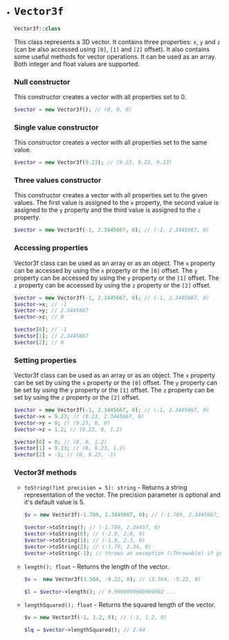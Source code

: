 - # `Vector3f`
    ```php
    Vector3f::class
    ```
    This class represents a 3D vector. It contains three properties: `x`, `y` and `z` (can be also accessed using `[0]`, `[1]` and `[2]` offset). It also contains some useful methods for vector operations. It can be used as an array. Both integer and float values are supported.

    ### Null constructor
    This constructor creates a vector with all properties set to 0.
    ```php
    $vector = new Vector3f(); // (0, 0, 0)
    ```

    ### Single value constructor
    This constructor creates a vector with all properties set to the same value.
    ```php
    $vector = new Vector3f(9.23); // (9.23, 9.23, 9.23)
    ```

    ### Three values constructor
    This constructor creates a vector with all properties set to the given values. The first value is assigned to the `x` property, the second value is assigned to the `y` property and the third value is assigned to the `z` property.
    ```php
    $vector = new Vector3f(-1, 2.3445667, 0); // (-1, 2.3445667, 0)
    ```

    ### Accessing properties
    Vector3f class can be used as an array or as an object. The `x` property can be accessed by using the `x` property or the `[0]` offset. The `y` property can be accessed by using the `y` property or the `[1]` offset. The `z` property can be accessed by using the `z` property or the `[2]` offset.
    ```php
    $vector = new Vector3f(-1, 2.3445667, 0); // (-1, 2.3445667, 0)
    $vector->x; // -1
    $vector->y; // 2.3445667
    $vector->z; // 0

    $vector[0]; // -1
    $vector[1]; // 2.3445667
    $vector[2]; // 0
    ```

    ### Setting properties
    Vector3f class can be used as an array or as an object. The `x` property can be set by using the `x` property or the `[0]` offset. The `y` property can be set by using the `y` property or the `[1]` offset. The `z` property can be set by using the `z` property or the `[2]` offset.
    ```php
    $vector = new Vector3f(-1, 2.3445667, 0); // (-1, 2.3445667, 0)
    $vector->x = 9.23; // (9.23, 2.3445667, 0)
    $vector->y = 0; // (9.23, 0, 0)
    $vector->z = 1.2; // (9.23, 0, 1.2)

    $vector[0] = 0; // (0, 0, 1.2)
    $vector[1] = 9.23; // (0, 9.23, 1.2)
    $vector[2] = -1; // (0, 9.23, -1)
    ```

    ### Vector3f methods

    - `toString(?int precision = 5): string` - Returns a string representation of the vector. The precision parameter is optional and it's default value is 5.
        ```php
        $v = new Vector3f(-1.789, 2.3445667, 0); // (-1.789, 2.3445667, 0)

        $vector->toString(); // (-1.789, 2.34457, 0)
        $vector->toString(0); // (-2.0, 2.0, 0)
        $vector->toString(1); // (-1.8, 2.3, 0)
        $vector->toString(2); // (-1.79, 2.34, 0)
        $vector->toString(-1); // throws an exception (\Throwable) if precision is less than 0
        ```

    - `length(): float` - Returns the length of the vector.
        ```php
        $v =  new Vector3f(3.564, -9.22, 0); // (3.564, -9.22, 0)

        $l = $vector->length(); // 9.9999999999999982 ...
        ```

    - `lengthSquared(): float` - Returns the squared length of the vector.
        ```php
        $v = new Vector3f(-1, 1.2, 0); // (-1, 1.2, 0)

        $lq = $vector->lengthSquared(); // 2.44
        ```

